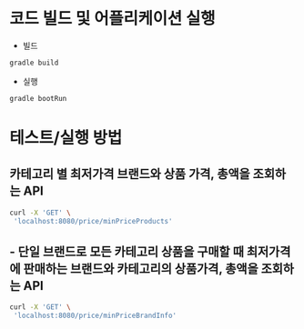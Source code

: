 # 코드 빌드 및 어플리케이션 실행
- 빌드
```bash 
gradle build
```
- 실행
```bash
gradle bootRun
```

# 테스트/실행 방법
## 카테고리 별 최저가격 브랜드와 상품 가격, 총액을 조회하는 API
```bash 
curl -X 'GET' \
 'localhost:8080/price/minPriceProducts'
```

## - 단일 브랜드로 모든 카테고리 상품을 구매할 때 최저가격에 판매하는 브랜드와 카테고리의 상품가격, 총액을 조회하는 API
```bash 
curl -X 'GET' \
 'localhost:8080/price/minPriceBrandInfo'
```